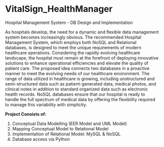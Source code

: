 # VitalSign_HealthManager
Hospital Management System - DB Design and Implementation

As hospitals develop, the need for a dynamic and flexible data management system becomes increasingly obvious. The recommended Hospital Management System, which employs both NoSQL and Relational databases, is designed to meet the unique requirements of modern healthcare operations. Considering the rapidly evolving healthcare landscape, the hospital must remain at the forefront of deploying innovative solutions to enhance operational efficiencies and elevate the quality of patient care. The proposed idea connects two databases in a proactive manner to meet the evolving needs of our healthcare environment. The range of data utilized in healthcare is growing, including unstructured and semi-structured data such as patient-generated data, medical photos, and clinical notes in addition to standard organized data such as electronic health records. NoSQL databases ensure that our hospital is ready to handle the full spectrum of medical data by offering the flexibility required to manage this variability with simplicity. 



**Project Consists of:**
1) Conceptual Data Modelling (EER Model and UML Model)
2) Mapping Conceptual Model to Relational Model 
3) Implementation of Relational Model: MySQL & NoSQL
4) Database access via Python 
